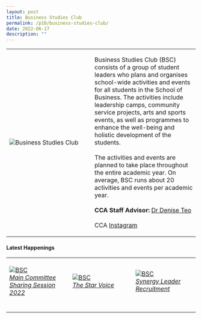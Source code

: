 ```yaml
---
layout: post
title: Business Studies Club
permalink: /p10/business-studies-club/
date: 2022-06-17
description: ""
---
```

<div>
    <table>
        <tr>
            <td style="width:45%"><image src="/images/P10/BSC.jpeg" style="display:block;margin-left:auto;margin-right:auto;" alt="Business Studies Club"></image></td>
            <td>
                <p>
                    Business Studies Club (BSC) consists of a group of student leaders who plans and organises school-wide activities and events for all students in the School of Business. The activities include leadership camps, community service projects, arts and sports events, as well as programmes to enhance the well-being and holistic development of the students.<br>
                    <br>
                    The activities and events are planned to take place throughout the entire academic year. On average, BSC runs about 20 activities and events per academic year.<br>
                    <br>
                    <b>CCA Staff Advisor:</b> <a href="mailto:Denise_Teo@tp.edu.sg">Dr Denise Teo</a><br>
                    <br>
                    CCA <a href="https://www.instagram.com/tpbsc">Instagram</a>
                </p>
            </td>
        </tr>
    </table>
</div>

#### Latest Happenings

<div>
    <table>
        <tr>
            <td style="width:33%"><br>
                <a href="https://www.instagram.com/p/CdUsjqpJ6td/">
                    <image src="/images/P10/BSC_Main Committee Sharing Session 2022.png" style="display:block;margin-left:auto;margin-right:auto;" alt="BSC">
                    <h6 style="margin-top:0%">Main Committee Sharing Session 2022</h6>
                    </image>
                </a>
            </td>
            <td style="width:33%"><br>
                <a href="https://www.instagram.com/p/CdK-RJ7pwiX/">
                    <image src="/images/P10/BSC_The Star Voice.png" style="display:block;margin-left:auto;margin-right:auto;" alt="BSC">
                    <h6 style="margin-top:0%">The Star Voice</h6>
                    </image>
                </a>
            </td>
            <td style="width:33%"><br>
                <a href="https://www.instagram.com/p/CbW1ARmpmcp/">
                    <image src="/images/P10/BSC_Synergy Leader Recruitment.png" style="display:block;margin-left:auto;margin-right:auto;" alt="BSC">
                    <h6 style="margin-top:0%">Synergy Leader Recruitment</h6>
                    </image>
                </a>
            </td>
        </tr>
    </table>
</div>